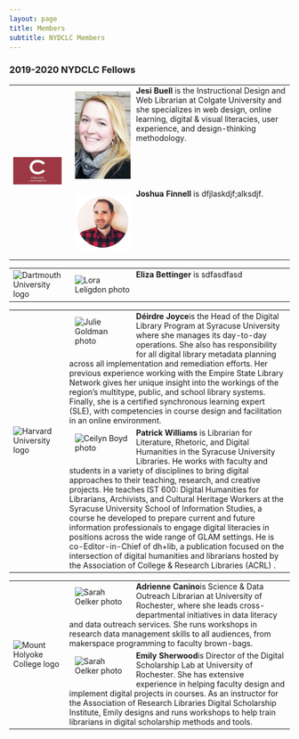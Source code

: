 ```yaml
---
layout: page
title: Members
subtitle: NYDCLC Members
---
```


### 2019-2020 NYDCLC Fellows


<table>
  <tr><td rowspan="3" width="20%"><img src="/img/colgate.jpg" alt="Colgate University logo"></td>
    <td><div style="width:100px;float:left;margin:10px"><img src="/img/jesibender.jpg" alt="Jesi Buell photo"></div><div><b>Jesi Buell</b> is the Instructional Design and Web Librarian at Colgate University and she specializes in web design, online learning, digital & visual literacies, user experience, and design-thinking methodology.</div></td></tr>
  <tr><td><div style="width:100px;float:left;margin:10px"><img src="/img/joshfinnell.png" alt="Joshua Finnell photo"></div><div><b>Joshua Finnell</b> is dfjlaskdjf;alksdjf.</div></td></tr>
</table>

<table>
  <tr><td rowspan="3" width="20%"><img src="/images/dartmouth.jpg" alt="Dartmouth University logo"></td>
    <td><div style="width:100px;float:left;margin:10px"><img src="/images/carpentries200x200.png" alt="Lora Leligdon photo"></div><div><b>Eliza Bettinger</b> is sdfasdfasd</div></td></tr>
 </table>
  
<table>
  <tr><td rowspan="3" width="20%"><img src="/images/HarvardLibrary.png" alt="Harvard University logo"></td>
    <td><div style="width:100px;float:left;margin:10px"><img src="/images/goldman-harvard.jpg" alt="Julie Goldman photo"></div><div><b>Déirdre Joyce</b>is the Head of the Digital Library Program at Syracuse University where she manages its day-to-day operations. She also has responsibility for all digital library metadata planning across all implementation and remediation efforts. Her previous experience working with the Empire State Library Network gives her unique insight into the workings of the region’s multitype, public, and school library systems. Finally, she is a certified synchronous learning expert (SLE), with competencies in course design and facilitation in an online environment.</div></td></tr>
  <tr><td><div style="width:100px;float:left;margin:10px"><img src="/images/carpentries200x200.png" alt="Ceilyn Boyd photo"></div><div><b>Patrick Williams</b> is Librarian for Literature, Rhetoric, and Digital Humanities in the Syracuse University Libraries. He works with faculty and students in a variety of disciplines to bring digital approaches to their teaching, research, and creative projects. He teaches IST 600: Digital Humanities for Librarians, Archivists, and Cultural Heritage Workers at the Syracuse University School of Information Studies, a course he developed to prepare current and future information professionals to engage digital literacies in positions across the wide range of GLAM settings. He is co-Editor-in-Chief of dh+lib, a publication focused on the intersection of digital humanities and librarians hosted by the Association of College & Research Libraries (ACRL) . 
</div></td></tr>
</table>

<table>
  <tr><td rowspan="3" width="20%"><img src="/images/mountholyokecollege.png" alt="Mount Holyoke College logo"></td>
  <tr><td><div style="width:100px;float:left;margin:10px"><img 
src="/images/soelker2015.jpg" alt="Sarah Oelker 
photo"></div><div><b>Adrienne Canino</b>is Science & Data Outreach Librarian at University of Rochester, where she leads cross-departmental initiatives in data literacy and data outreach services.  She runs workshops in research data management skills to all audiences, from makerspace programming to faculty brown-bags.</div></td></tr> 
<tr><td><div style="width:100px;float:left;margin:10px"><img 
src="/images/soelker2015.jpg" alt="Sarah Oelker 
photo"></div><div><b>Emily Sherwood</b>is Director of the Digital Scholarship Lab at University of Rochester. She has extensive experience in helping faculty design and implement digital projects in courses. As an instructor for the Association of Research Libraries Digital Scholarship Institute, Emily designs and runs workshops to help train librarians in digital scholarship methods and tools.
</div></td></tr></table>
